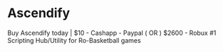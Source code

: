 # Ascendify
Buy Ascendify today | $10 - Cashapp - Paypal ( OR ) $2600 - Robux
#1 Scripting Hub/Utility for Ro-Basketball games
